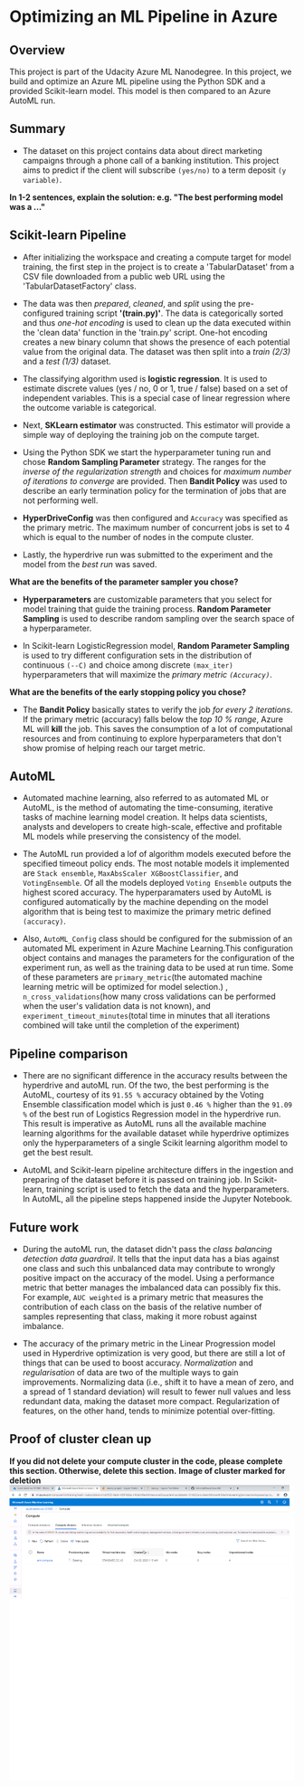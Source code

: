 # Optimizing an ML Pipeline in Azure

## Overview
This project is part of the Udacity Azure ML Nanodegree.
In this project, we build and optimize an Azure ML pipeline using the Python SDK and a provided Scikit-learn model.
This model is then compared to an Azure AutoML run.

## Summary
+ The dataset on this project contains data about direct marketing campaigns through a phone call of a banking institution. This project aims to predict if the client will subscribe `(yes/no)` to a term deposit `(y variable)`.

**In 1-2 sentences, explain the solution: e.g. "The best performing model was a ..."**

## Scikit-learn Pipeline
+ After initializing the workspace and creating a compute target for model training, the first step in the project is to create a 'TabularDataset' from a CSV file downloaded from a public web URL using the 'TabularDatasetFactory' class.

+ The data was then *prepared*, *cleaned*, and *split* using the pre-configured training script **'(train.py)'**. The data is categorically sorted and thus *one-hot encoding* is used to clean up the data executed within the 'clean data' function in the 'train.py' script. One-hot encoding creates a new binary column that shows the presence of each potential value from the original data. The dataset was then split into a *train (2/3)* and a *test (1/3)* dataset.

+ The classifying algorithm used is **logistic regression**. It is used to estimate discrete values (yes / no, 0 or 1, true / false) based on a set of independent variables. This is a special case of linear regression where the outcome variable is categorical. 

+ Next, **SKLearn estimator** was constructed. This estimator will provide a simple way of deploying the training job on the compute target. 

+ Using the Python SDK we start the hyperparameter tuning run and chose **Random Sampling Parameter** strategy.  The ranges for the *inverse of the regularization strength* and choices for *maximum number of iterations to converge* are provided. Then **Bandit Policy** was used to describe an early termination policy for the termination of jobs that are not performing well.

+ **HyperDriveConfig** was then configured and `Accuracy` was specified as the primary metric. The maximum number of concurrent jobs is set to 4 which is equal to the number of nodes in the compute cluster. 

+ Lastly, the hyperdrive run was submitted to the experiment and the model from the *best run* was saved.

**What are the benefits of the parameter sampler you chose?**
+ **Hyperparameters** are customizable parameters that you select for model training that guide the training process. **Random Parameter Sampling** is used to describe random sampling over the search space of a hyperparameter.

+ In Scikit-learn LogisticRegression model, **Random Parameter Sampling** is used to try different configuration sets in the distribution of continuous `(--C)` and choice among discrete `(max_iter)` hyperparameters that will maximize the *primary metric `(Accuracy)`*.

**What are the benefits of the early stopping policy you chose?**
+ The **Bandit Policy** basically states to verify the job *for every 2 iterations*. If the primary metric (accuracy) falls below the *top 10 % range*, Azure ML will **kill** the job. This saves the consumption of a lot of computational resources and from continuing to explore hyperparameters that don't show promise of helping reach our target metric.
## AutoML
+ Automated machine learning, also referred to as automated ML or AutoML, is the method of automating the time-consuming, iterative tasks of machine learning model creation. It helps data scientists, analysts and developers to create high-scale, effective and profitable ML models while preserving the consistency of the model. 

+ The AutoML run provided a lof of algorithm models executed before the specified timeout policy ends. The most notable models it implemented are `Stack ensemble`, `MaxAbsScaler XGBoostClassifier`, and `VotingEnsemble`. Of all the models deployed `Voting Ensemble` outputs the highest scored accuracy. The hyperparamaters used by AutoML is configured automatically by the machine depending on the model algorithm that is being test to maximize the primary metric defined `(accuracy)`. 

+ Also, `AutoML_Config` class should be configured for the submission of an automated ML experiment in Azure Machine Learning.This configuration object contains and manages the parameters for the configuration of the experiment run, as well as the training data to be used at run time. Some of these parameters are `primary_metric`(the automated machine learning metric will be optimized for model selection.) , `n_cross_validations`(how many cross validations can be performed when the user's validation data is not known), and `experiment_timeout_minutes`(total time in minutes that all iterations combined will take until the completion of the experiment)

## Pipeline comparison
+ There are no significant difference in the accuracy results between the hyperdrive and autoML run. Of the two, the best performing is the AutoML, courtesy of its `91.55 %` accuracy obtained by the Voting Ensemble classification model which is just `0.46 %` higher than the `91.09 %` of the best run of Logistics Regression model in the hyperdrive run. This result is imperative as AutoML runs all the available machine learning algorithms for the available dataset while hyperdrive optimizes only the hyperparameters of a single Scikit learning algorithm model to get the best result. 

+ AutoML and Scikit-learn pipeline architecture differs in the ingestion and preparing of the dataset before it is passed on training job. In Scikit-learn, training script is used to fetch the data and the hyperparameters. In AutoML, all the pipeline steps happened inside the Jupyter Notebook.

## Future work
+ During the autoML run, the dataset didn't pass the *class balancing detection data guardrail*. It tells that the input data has a bias against one class and such this unbalanced data may contribute to wrongly positive impact on the accuracy of the model. Using a performance metric that better manages the imbalanced data can possibly fix this. For example, `AUC weighted` is a primary metric that measures the contribution of each class on the basis of the relative number of samples representing that class, making it more robust against imbalance.

+ The accuracy of the primary metric in the Linear Progression model used in Hyperdrive optimization is very good, but there are still a lot of things that can be used to boost accuracy. *Normalization* and *regularisation* of data are two of the multiple ways to gain improvements. Normalizing data (i.e., shift it to have a mean of zero, and a spread of 1 standard deviation) will result to fewer null values and less redundant data, making the dataset more compact. Regularization of features, on the other hand, tends to minimize potential over-fitting.

## Proof of cluster clean up
**If you did not delete your compute cluster in the code, please complete this section. Otherwise, delete this section.**
**Image of cluster marked for deletion**
![alt text](https://github.com/UnhelpfulRascal/AzureML/blob/main/compute_delete.png)
